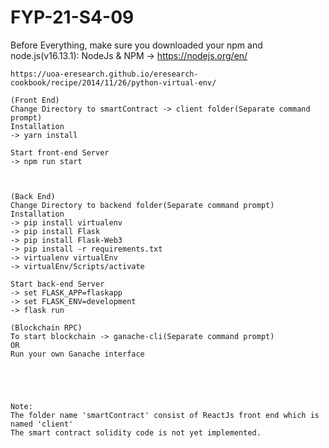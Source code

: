 # FYP-21-S4-09
Before Everything, make sure you downloaded your npm and node.js(v16.13.1):
	NodeJs & NPM -> https://nodejs.org/en/

	https://uoa-eresearch.github.io/eresearch-cookbook/recipe/2014/11/26/python-virtual-env/

	(Front End)
	Change Directory to smartContract -> client folder(Separate command prompt)
	Installation
	-> yarn install
	
	Start front-end Server
	-> npm run start
	
	
	
	(Back End) 
	Change Directory to backend folder(Separate command prompt)
	Installation
	-> pip install virtualenv
	-> pip install Flask
	-> pip install Flask-Web3
	-> pip install -r requirements.txt
	-> virtualenv virtualEnv
	-> virtualEnv/Scripts/activate
	
	Start back-end Server
	-> set FLASK_APP=flaskapp
	-> set FLASK_ENV=development
	-> flask run
	
	(Blockchain RPC)
	To start blockchain -> ganache-cli(Separate command prompt)
	OR
	Run your own Ganache interface
	
	

	
	
	Note:
	The folder name 'smartContract' consist of ReactJs front end which is named 'client'
	The smart contract solidity code is not yet implemented.

